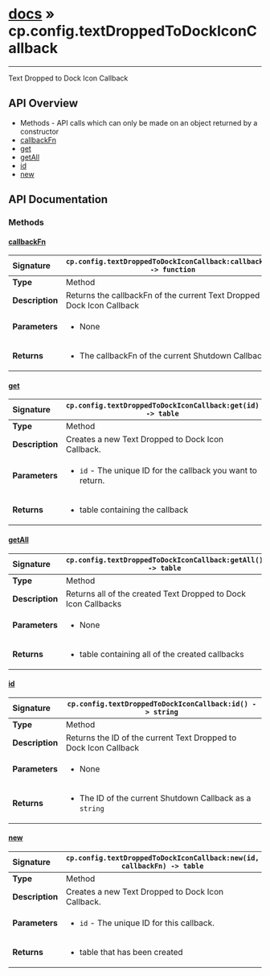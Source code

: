 # [docs](index.md) » cp.config.textDroppedToDockIconCallback
---

Text Dropped to Dock Icon Callback

## API Overview
* Methods - API calls which can only be made on an object returned by a constructor
 * [callbackFn](#callbackfn)
 * [get](#get)
 * [getAll](#getall)
 * [id](#id)
 * [new](#new)

## API Documentation

### Methods

#### [callbackFn](#callbackfn)
| <span style="float: left;">**Signature**</span> | <span style="float: left;">`cp.config.textDroppedToDockIconCallback:callbackFn() -> function` </span>                                                          |
| -----------------------------------------------------|---------------------------------------------------------------------------------------------------------|
| **Type**                                             | Method |
| **Description**                                      | Returns the callbackFn of the current Text Dropped to Dock Icon Callback |
| **Parameters**                                       | <ul><li>None</li></ul> |
| **Returns**                                          | <ul><li>The callbackFn of the current Shutdown Callback</li></ul> |

#### [get](#get)
| <span style="float: left;">**Signature**</span> | <span style="float: left;">`cp.config.textDroppedToDockIconCallback:get(id) -> table` </span>                                                          |
| -----------------------------------------------------|---------------------------------------------------------------------------------------------------------|
| **Type**                                             | Method |
| **Description**                                      | Creates a new Text Dropped to Dock Icon Callback. |
| **Parameters**                                       | <ul><li><code>id</code>      - The unique ID for the callback you want to return.</li></ul> |
| **Returns**                                          | <ul><li>table containing the callback</li></ul> |

#### [getAll](#getall)
| <span style="float: left;">**Signature**</span> | <span style="float: left;">`cp.config.textDroppedToDockIconCallback:getAll() -> table` </span>                                                          |
| -----------------------------------------------------|---------------------------------------------------------------------------------------------------------|
| **Type**                                             | Method |
| **Description**                                      | Returns all of the created Text Dropped to Dock Icon Callbacks |
| **Parameters**                                       | <ul><li>None</li></ul> |
| **Returns**                                          | <ul><li>table containing all of the created callbacks</li></ul> |

#### [id](#id)
| <span style="float: left;">**Signature**</span> | <span style="float: left;">`cp.config.textDroppedToDockIconCallback:id() -> string` </span>                                                          |
| -----------------------------------------------------|---------------------------------------------------------------------------------------------------------|
| **Type**                                             | Method |
| **Description**                                      | Returns the ID of the current Text Dropped to Dock Icon Callback |
| **Parameters**                                       | <ul><li>None</li></ul> |
| **Returns**                                          | <ul><li>The ID of the current Shutdown Callback as a <code>string</code></li></ul> |

#### [new](#new)
| <span style="float: left;">**Signature**</span> | <span style="float: left;">`cp.config.textDroppedToDockIconCallback:new(id, callbackFn) -> table` </span>                                                          |
| -----------------------------------------------------|---------------------------------------------------------------------------------------------------------|
| **Type**                                             | Method |
| **Description**                                      | Creates a new Text Dropped to Dock Icon Callback. |
| **Parameters**                                       | <ul><li><code>id</code>      - The unique ID for this callback.</li></ul> |
| **Returns**                                          | <ul><li>table that has been created</li></ul> |


